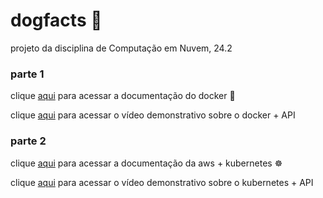 # dogfacts 🐶

projeto da disciplina de Computação em Nuvem, 24.2

### parte 1

clique [aqui](https://brunozalc.github.io/projeto-cloud/docker/uso) para acessar a documentação do docker 🐳

clique [aqui](https://youtu.be/Gw8IJozeXlk) para acessar o vídeo demonstrativo sobre o docker + API

### parte 2

clique [aqui](https://github.com/brunozalc/projeto-cloud/aws/deploy/) para acessar a documentação da aws + kubernetes ☸️

clique [aqui](https://youtu.be/kp1-KOJTn48) para acessar o vídeo demonstrativo sobre o kubernetes + API
